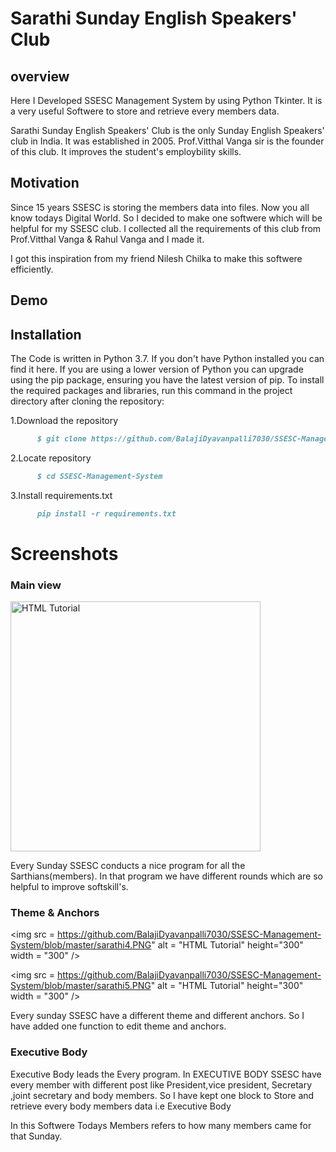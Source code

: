 # Sarathi Sunday English Speakers' Club

## overview

Here I Developed SSESC Management System by using Python Tkinter.
It is a very useful Softwere to store and retrieve every members data.

Sarathi Sunday English Speakers' Club is the only Sunday English Speakers' club in India.
It was established in 2005. Prof.Vitthal Vanga sir is the founder of this club.
It improves the student's employbility skills.


## Motivation

Since 15 years SSESC is storing the members data into files. Now you all know todays Digital World.
So I decided to make one softwere which will be helpful for my SSESC club.
I collected all the requirements of this club from Prof.Vitthal Vanga & Rahul Vanga and I made it.

I got this inspiration from my friend Nilesh Chilka to make this softwere efficiently.


## Demo


## Installation

The Code is written in Python 3.7. If you don't have Python installed you can find it here. If you are using a lower version of Python you can upgrade using the pip package, ensuring you have the latest version of pip. To install the required packages and libraries, run this command in the project directory after cloning the repository:


1.Download the repository

``` markdown
      $ git clone https://github.com/BalajiDyavanpalli7030/SSESC-Management-System
```

   2.Locate repository

``` markdown 
      $ cd SSESC-Management-System
```

   3.Install requirements.txt
``` markdown
      pip install -r requirements.txt
```

# Screenshots

### Main view
<img src = https://github.com/BalajiDyavanpalli7030/SSESC-Management-System/blob/master/sarathi1.PNG 
      alt = "HTML Tutorial" height="400" width = "400" />


Every Sunday SSESC conducts a nice program for all the Sarthians(members).
In that program we have different rounds which are so helpful to improve softskill's.


### Theme & Anchors
<img src = https://github.com/BalajiDyavanpalli7030/SSESC-Management-System/blob/master/sarathi4.PNG"
      alt = "HTML Tutorial" height="300" width = "300" />
      

<img src = https://github.com/BalajiDyavanpalli7030/SSESC-Management-System/blob/master/sarathi5.PNG"
      alt = "HTML Tutorial" height="300" width = "300" />
      
Every sunday SSESC have a different theme and different anchors.
So I have added one function to edit theme and anchors.

### Executive Body
Executive Body leads the Every program.
In EXECUTIVE BODY SSESC have every member with different post like President,vice president,
Secretary ,joint secretary and body members.
So I have kept one block to Store and retrieve every body members data i.e Executive Body






In this Softwere Todays Members refers to how many members came for that Sunday.


